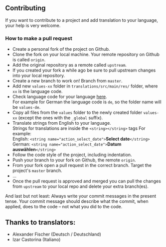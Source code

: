 ## Contributing

If you want to contribute to a project and add translation to your language, your help is very welcome.

### How to make a pull request

- Create a personal fork of the project on Github.
- Clone the fork on your local machine. Your remote repository on Github is called `origin`.
- Add the original repository as a remote called `upstream`.
- If you created your fork a while ago be sure to pull upstream changes into your local repository.
- Create a new branch to work on! Branch from `master`.
- Add new `values-xx` folder in `translations/src/main/res/` folder, where `xx` is the language code.
- Check language code for your language [here](https://support.google.com/googleplay/android-developer/table/4419860?hl=en).<br>
  For example for German the language code is `de`, so the folder name will be `values-de`.
- Copy all files from the `values` folder to the newly created folder `values-xx` (except the ones with the `_global` suffix).
- Translate strings from English to your language.<br>
  Strings for translations are inside the `<string></string>` tags
  For example:<br>
  English: `<string name="action_select_date">`**Select date**`</string>`<br>
  German: `<string name="action_select_date">`**Datum auswählen**`</string>`<br>
- Follow the code style of the project, including indentation.
- Push your branch to your fork on Github, the remote `origin`.
- From your fork open a pull request in the correct branch. Target the project's `master` branch.
- ...
- Once the pull request is approved and merged you can pull the changes from `upstream` to your local repo and delete your extra branch(es).

And last but not least: Always write your commit messages in the present tense. Your commit message should describe what the commit, when applied, does to the code – not what you did to the code.

## Thanks to translators:

- Alexander Fischer (Deutsch / Deutschland)
- Izar Castorina (Italiano)
